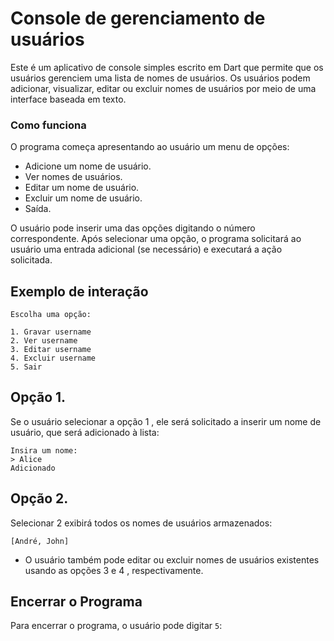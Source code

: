# Console de gerenciamento de usuários

Este é um aplicativo de console simples escrito em Dart que permite que os usuários gerenciem uma lista de nomes de usuários. 
Os usuários podem adicionar, visualizar, editar ou excluir nomes de usuários por meio de uma interface baseada em texto.

### Como funciona
O programa começa apresentando ao usuário um menu de opções:

* Adicione um nome de usuário. <br> 
* Ver nomes de usuários. <br>
*  Editar um nome de usuário. <br>
*  Excluir um nome de usuário. <br>
*  Saída. <br>

O usuário pode inserir uma das opções digitando o número correspondente. Após selecionar uma opção, o programa solicitará ao usuário uma entrada adicional (se necessário) e executará a ação solicitada.

## Exemplo de interação
```
Escolha uma opção:

1. Gravar username
2. Ver username
3. Editar username
4. Excluir username
5. Sair
```
## Opção 1.
Se o usuário selecionar a opção 1 , ele será solicitado a inserir um nome de usuário, que será adicionado à lista:
```
Insira um nome:
> Alice
Adicionado
```

## Opção 2.
Selecionar 2 exibirá todos os nomes de usuários armazenados:
```
[André, John]
```
* O usuário também pode editar ou excluir nomes de usuários existentes usando as opções 3 e 4 , respectivamente.

## Encerrar o Programa
Para encerrar o programa, o usuário pode digitar ```5```:
